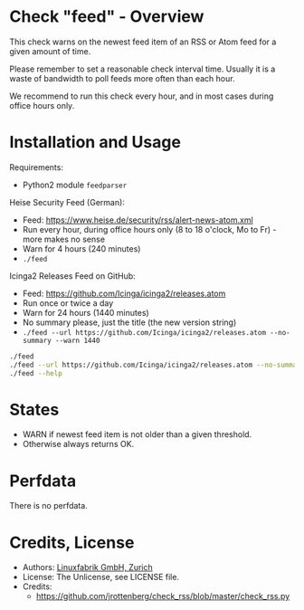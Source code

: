# Check "feed" - Overview

This check warns on the newest feed item of an RSS or Atom feed for a given amount of time.

Please remember to set a reasonable check interval time. Usually it is a waste of bandwidth to poll feeds more often than each hour.

We recommend to run this check every hour, and in most cases during office hours only. 


# Installation and Usage

Requirements:
* Python2 module `feedparser`

Heise Security Feed (German):
* Feed: https://www.heise.de/security/rss/alert-news-atom.xml
* Run every hour, during office hours only (8 to 18 o'clock, Mo to Fr) - more makes no sense
* Warn for 4 hours (240 minutes)
* `./feed`

Icinga2 Releases Feed on GitHub:
* Feed: https://github.com/Icinga/icinga2/releases.atom
* Run once or twice a day
* Warn for 24 hours (1440 minutes)
* No summary please, just the title (the new version string)
* `./feed --url https://github.com/Icinga/icinga2/releases.atom --no-summary --warn 1440`


```bash
./feed
./feed --url https://github.com/Icinga/icinga2/releases.atom --no-summary --warn 1440
./feed --help
```


# States

* WARN if newest feed item is not older than a given threshold.
* Otherwise always returns OK.


# Perfdata

There is no perfdata.


# Credits, License

* Authors: [Linuxfabrik GmbH, Zurich](https://www.linuxfabrik.ch)
* License: The Unlicense, see LICENSE file.
* Credits:
  - https://github.com/jrottenberg/check_rss/blob/master/check_rss.py